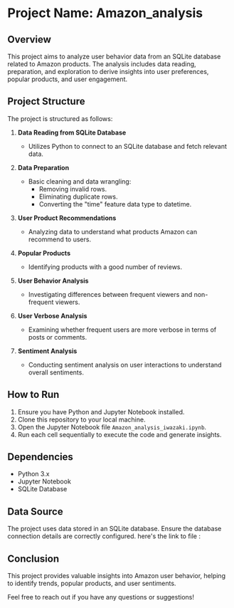 # Project Name: Amazon_analysis

## Overview
This project aims to analyze user behavior data from an SQLite database related to Amazon products. The analysis includes data reading, preparation, and exploration to derive insights into user preferences, popular products, and user engagement.

## Project Structure
The project is structured as follows:

1. **Data Reading from SQLite Database**
   - Utilizes Python to connect to an SQLite database and fetch relevant data.

2. **Data Preparation**
   - Basic cleaning and data wrangling:
     - Removing invalid rows.
     - Eliminating duplicate rows.
     - Converting the "time" feature data type to datetime.

3. **User Product Recommendations**
   - Analyzing data to understand what products Amazon can recommend to users.

4. **Popular Products**
   - Identifying products with a good number of reviews.

5. **User Behavior Analysis**
   - Investigating differences between frequent viewers and non-frequent viewers.

6. **User Verbose Analysis**
   - Examining whether frequent users are more verbose in terms of posts or comments.

7. **Sentiment Analysis**
   - Conducting sentiment analysis on user interactions to understand overall sentiments.

## How to Run
1. Ensure you have Python and Jupyter Notebook installed.
2. Clone this repository to your local machine.
3. Open the Jupyter Notebook file `Amazon_analysis_iwazaki.ipynb`.
4. Run each cell sequentially to execute the code and generate insights.

## Dependencies
- Python 3.x
- Jupyter Notebook
- SQLite Database

## Data Source
The project uses data stored in an SQLite database. Ensure the database connection details are correctly configured.
here's the link to file :

## Conclusion
This project provides valuable insights into Amazon user behavior, helping to identify trends, popular products, and user sentiments.

Feel free to reach out if you have any questions or suggestions!
